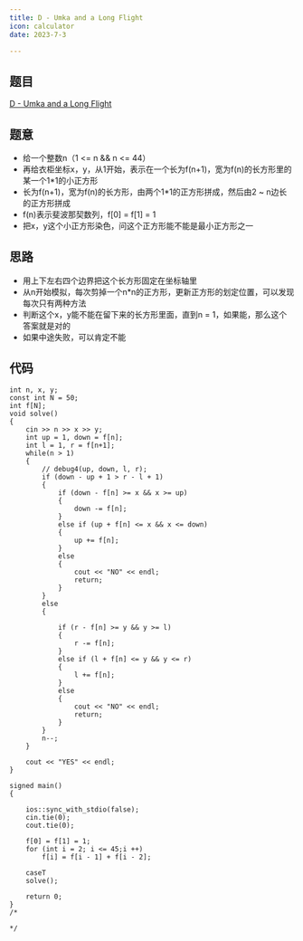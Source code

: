 ```yaml
---
title: D - Umka and a Long Flight
icon: calculator
date: 2023-7-3

---
```

## 题目
[ D - Umka and a Long Flight](https://codeforces.com/problemset/problem/1811/D)
## 题意
- 给一个整数n（1 <= n && n <= 44）
- 再给衣柜坐标x，y，从1开始，表示在一个长为f(n+1)，宽为f(n)的长方形里的某一个1*1的小正方形
- 长为f(n+1)，宽为f(n)的长方形，由两个1*1的正方形拼成，然后由2 ~ n边长的正方形拼成
- f(n)表示斐波那契数列，f[0] = f[1] = 1
- 把x，y这个小正方形染色，问这个正方形能不能是最小正方形之一
## 思路
- 用上下左右四个边界把这个长方形固定在坐标轴里
- 从n开始模拟，每次剪掉一个n*n的正方形，更新正方形的划定位置，可以发现每次只有两种方法
- 判断这个x，y能不能在留下来的长方形里面，直到n = 1，如果能，那么这个答案就是对的
- 如果中途失败，可以肯定不能
## 代码
```
int n, x, y;
const int N = 50;
int f[N];
void solve()
{
    cin >> n >> x >> y;
    int up = 1, down = f[n];
    int l = 1, r = f[n+1];
    while(n > 1)
    {
        // debug4(up, down, l, r);
        if (down - up + 1 > r - l + 1)
        {
            if (down - f[n] >= x && x >= up)
            {
                down -= f[n];
            }
            else if (up + f[n] <= x && x <= down)
            {
                up += f[n];
            }
            else
            {
                cout << "NO" << endl;
                return;
            }
        }
        else
        {

            if (r - f[n] >= y && y >= l)
            {
                r -= f[n];
            }
            else if (l + f[n] <= y && y <= r)
            {
                l += f[n];
            }
            else
            {
                cout << "NO" << endl;
                return;
            }
        }
        n--;
    }
    
    cout << "YES" << endl;
}

signed main()
{

    ios::sync_with_stdio(false);
    cin.tie(0);
    cout.tie(0);

    f[0] = f[1] = 1;
    for (int i = 2; i <= 45;i ++)
        f[i] = f[i - 1] + f[i - 2];

    caseT
    solve();

    return 0;
}
/*

*/
```